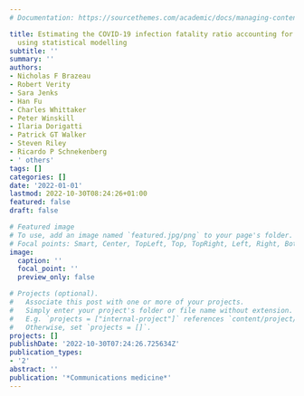 ```yaml
---
# Documentation: https://sourcethemes.com/academic/docs/managing-content/

title: Estimating the COVID-19 infection fatality ratio accounting for seroreversion
  using statistical modelling
subtitle: ''
summary: ''
authors:
- Nicholas F Brazeau
- Robert Verity
- Sara Jenks
- Han Fu
- Charles Whittaker
- Peter Winskill
- Ilaria Dorigatti
- Patrick GT Walker
- Steven Riley
- Ricardo P Schnekenberg
- ' others'
tags: []
categories: []
date: '2022-01-01'
lastmod: 2022-10-30T08:24:26+01:00
featured: false
draft: false

# Featured image
# To use, add an image named `featured.jpg/png` to your page's folder.
# Focal points: Smart, Center, TopLeft, Top, TopRight, Left, Right, BottomLeft, Bottom, BottomRight.
image:
  caption: ''
  focal_point: ''
  preview_only: false

# Projects (optional).
#   Associate this post with one or more of your projects.
#   Simply enter your project's folder or file name without extension.
#   E.g. `projects = ["internal-project"]` references `content/project/deep-learning/index.md`.
#   Otherwise, set `projects = []`.
projects: []
publishDate: '2022-10-30T07:24:26.725634Z'
publication_types:
- '2'
abstract: ''
publication: '*Communications medicine*'
---
```

